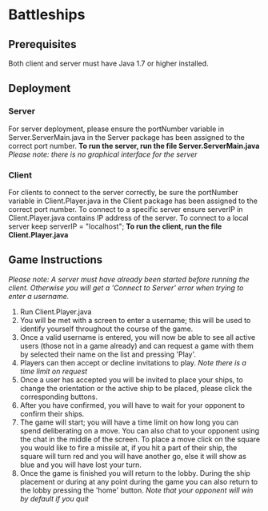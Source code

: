 Battleships
===========

## Prerequisites 

Both client and server must have Java 1.7 or higher installed.

## Deployment

### Server
For server deployment, please ensure the portNumber variable in Server.ServerMain.java in the 
Server package has been assigned to the correct port number.
**To run the server, run the file Server.ServerMain.java**
*Please note: there is no graphical interface for the server*

### Client

For clients to connect to the server correctly, be sure the portNumber variable in Client.Player.java in the Client package has
been assigned to the correct port number. To connect to a specific server ensure serverIP in Client.Player.java contains IP address of the 
server. To connect to a local server keep serverIP = "localhost";
**To run the client, run the file Client.Player.java**

## Game Instructions
*Please note: A server must have already been started before running the client. Otherwise you will get a 'Connect
to Server' error when trying to enter a username.*

1. Run Client.Player.java
2. You will be met with a screen to enter a username; this will be used to identify yourself throughout the course of 
the game.
3. Once a valid username is entered, you will now be able to see all active users (those not in a game already) and can request
a game with them by selected their name on the list and pressing 'Play'.
4. Players can then accept or decline invitations to play. *Note there is a time limit on request*
5. Once a user has accepted you will be invited to place your ships, to change the orientation or the active ship to be placed,
please click the corresponding buttons.
6. After you have confirmed, you will have to wait for your opponent to confirm their ships.
7. The game will start; you will have a time limit on how long you can spend deliberating on a move. You can also chat to
your opponent using the chat in the middle of the screen. To place a move click on the square you would like to fire a 
missile at, if you hit a part of their ship, the square will turn red and you will have another go, else it will show as blue
and you will have lost your turn.
8. Once the game is finished you will return to the lobby. During the ship placement or during at any point during the game
you can also return to the lobby pressing the 'home' button. *Note that your opponent will win by default if you quit*